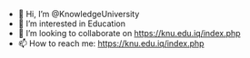 - 👋 Hi, I’m @KnowledgeUniversity
- 👀 I’m interested in Education
- 💞️ I’m looking to collaborate on https://knu.edu.iq/index.php
- 📫 How to reach me:  https://knu.edu.iq/index.php

<!---
KnowledgeUniversity/KnowledgeUniversity is a ✨ special ✨ repository because its `README.md` (this file) appears on your GitHub profile.
You can click the Preview link to take a look at your changes.
--->

